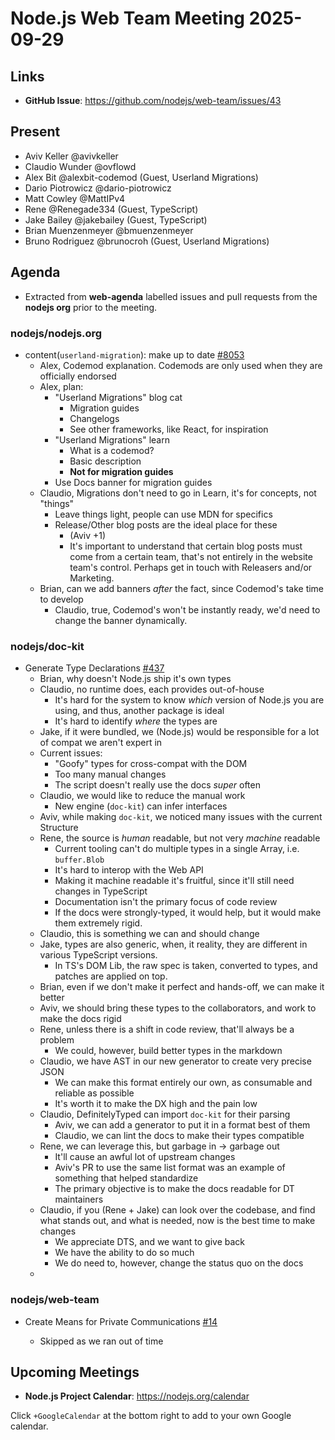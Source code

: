 # Node.js Web Team Meeting 2025-09-29

## Links

* **GitHub Issue**: https://github.com/nodejs/web-team/issues/43

## Present

* Aviv Keller @avivkeller
* Claudio Wunder @ovflowd
* Alex Bit @alexbit-codemod (Guest, Userland Migrations)
* Dario Piotrowicz @dario-piotrowicz
* Matt Cowley @MattIPv4
* Rene @Renegade334 (Guest, TypeScript)
* Jake Bailey @jakebailey (Guest, TypeScript)
* Brian Muenzenmeyer @bmuenzenmeyer
* Bruno Rodriguez @brunocroh (Guest, Userland Migrations)

## Agenda

* Extracted from **web-agenda** labelled issues and pull requests from the **nodejs org** prior to the meeting.


### nodejs/nodejs.org

* content(`userland-migration`): make up to date [#8053](https://github.com/nodejs/nodejs.org/pull/8053)
    * Alex, Codemod explanation. Codemods are only used when they are officially endorsed
    * Alex, plan:
        * "Userland Migrations" blog cat
            * Migration guides
            * Changelogs
            * See other frameworks, like React, for inspiration
        * "Userland Migrations" learn
            * What is a codemod?
            * Basic description
            * **Not for migration guides**
        * Use Docs banner for migration guides 
    * Claudio, Migrations don't need to go in Learn, it's for concepts, not "things"
        * Leave things light, people can use MDN for specifics
        * Release/Other blog posts are the ideal place for these
            * (Aviv +1)
            * It's important to understand that certain blog posts must come from a certain team, that's not entirely in the website team's control. Perhaps get in touch with Releasers and/or Marketing.
    * Brian, can we add banners _after_ the fact, since Codemod's take time to develop
        * Claudio, true, Codemod's won't be instantly ready, we'd need to change the banner dynamically.

### nodejs/doc-kit

* Generate Type Declarations [#437](https://github.com/nodejs/doc-kit/issues/437)
    * Brian, why doesn't Node.js ship it's own types
    * Claudio, no runtime does, each provides out-of-house
        * It's hard for the system to know _which_ version of Node.js you are using, and thus, another package is ideal
        * It's hard to identify _where_ the types are
    * Jake, if it were bundled, we (Node.js) would be responsible for a lot of compat we aren't expert in
    * Current issues:
        * "Goofy" types for cross-compat with the DOM
        * Too many manual changes
        * The script doesn't really use the docs *super* often
    * Claudio, we would like to reduce the manual work
        * New engine (`doc-kit`) can infer interfaces
    * Aviv, while making `doc-kit`, we noticed many issues with the current Structure
    * Rene, the source is _human_ readable, but not very _machine_ readable
        * Current tooling can't do multiple types in a single Array, i.e. `buffer.Blob`
        * It's hard to interop with the Web API
        * Making it machine readable it's fruitful, since it'll still need changes in TypeScript
        * Documentation isn't the primary focus of code review
        * If the docs were strongly-typed, it would help, but it would make them extremely rigid.
    * Claudio, this is something we can and should change
    * Jake, types are also generic, when, it reality, they are different in various TypeScript versions.
        * In TS's DOM Lib, the raw spec is taken, converted to types, and patches are applied on top.
    * Brian, even if we don't make it perfect and hands-off, we can make it better
    * Aviv, we should bring these types to the collaborators, and work to make the docs rigid
    * Rene, unless there is a shift in code review, that'll always be a problem
        * We could, however, build better types in the markdown
    * Claudio, we have AST in our new generator to create very precise JSON
        * We can make this format entirely our own, as consumable and reliable as possible
        * It's worth it to make the DX high and the pain low
    * Claudio, DefinitelyTyped can import `doc-kit` for their parsing
        *  Aviv, we can add a generator to put it in a format best of them
        *  Claudio, we can lint the docs to make their types compatible
    * Rene, we can leverage this, but garbage in -> garbage out
        * It'll cause an awful lot of upstream changes 
        * Aviv's PR to use the same list format was an example of something that helped standardize 
        * The primary objective is to make the docs readable for DT maintainers
    * Claudio, if you (Rene + Jake) can look over the codebase, and find what stands out, and what is needed, now is the best time to make changes
        * We appreciate DTS, and we want to give back
        * We have the ability to do so much
        * We do need to, however, change the status quo on the docs
    * 

### nodejs/web-team

* Create Means for Private Communications [#14](https://github.com/nodejs/web-team/issues/14)

    * Skipped as we ran out of time

## Upcoming Meetings

* **Node.js Project Calendar**: <https://nodejs.org/calendar>

Click `+GoogleCalendar` at the bottom right to add to your own Google calendar.
